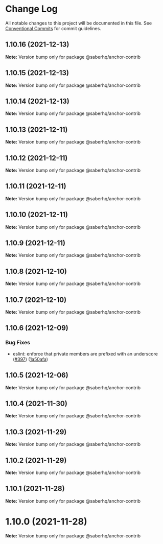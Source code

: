 # Change Log

All notable changes to this project will be documented in this file.
See [Conventional Commits](https://conventionalcommits.org) for commit guidelines.

## 1.10.16 (2021-12-13)

**Note:** Version bump only for package @saberhq/anchor-contrib





## 1.10.15 (2021-12-13)

**Note:** Version bump only for package @saberhq/anchor-contrib





## 1.10.14 (2021-12-13)

**Note:** Version bump only for package @saberhq/anchor-contrib





## 1.10.13 (2021-12-11)

**Note:** Version bump only for package @saberhq/anchor-contrib





## 1.10.12 (2021-12-11)

**Note:** Version bump only for package @saberhq/anchor-contrib





## 1.10.11 (2021-12-11)

**Note:** Version bump only for package @saberhq/anchor-contrib





## 1.10.10 (2021-12-11)

**Note:** Version bump only for package @saberhq/anchor-contrib





## 1.10.9 (2021-12-11)

**Note:** Version bump only for package @saberhq/anchor-contrib





## 1.10.8 (2021-12-10)

**Note:** Version bump only for package @saberhq/anchor-contrib





## 1.10.7 (2021-12-10)

**Note:** Version bump only for package @saberhq/anchor-contrib





## 1.10.6 (2021-12-09)


### Bug Fixes

* eslint: enforce that private members are prefixed with an underscore ([#397](https://github.com/saber-hq/saber-common/issues/397)) ([1a50afa](https://github.com/saber-hq/saber-common/commit/1a50afaf13cb4389ba009fd4bdf206a4db2cad93))





## 1.10.5 (2021-12-06)

**Note:** Version bump only for package @saberhq/anchor-contrib





## 1.10.4 (2021-11-30)

**Note:** Version bump only for package @saberhq/anchor-contrib





## 1.10.3 (2021-11-29)

**Note:** Version bump only for package @saberhq/anchor-contrib





## 1.10.2 (2021-11-29)

**Note:** Version bump only for package @saberhq/anchor-contrib





## 1.10.1 (2021-11-28)

**Note:** Version bump only for package @saberhq/anchor-contrib





# 1.10.0 (2021-11-28)

**Note:** Version bump only for package @saberhq/anchor-contrib
